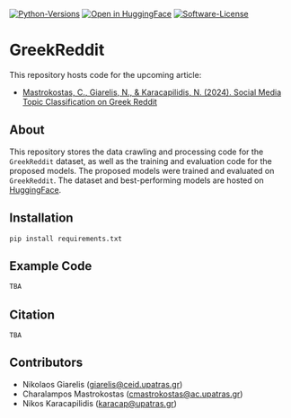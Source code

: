 [![Python-Versions](https://img.shields.io/badge/python-3.10-blue.svg)]()
[![Open in HuggingFace](https://img.shields.io/badge/%F0%9F%A4%97-Open_in_HuggingFace-orange)](https://huggingface.co/IMISLab/)
[![Software-License](https://img.shields.io/badge/License-Apache--2.0-green)](https://github.com/NC0DER/LMRank/blob/main/LICENSE)

# GreekReddit
This repository hosts code for the upcoming article:
* [Mastrokostas, C., Giarelis, N., & Karacapilidis, N. (2024). Social Media Topic Classification on Greek Reddit]()


## About
This repository stores the data crawling and processing code for the `GreekReddit` dataset, as well as the training and evaluation code for the proposed models.
The proposed models were trained and evaluated on `GreekReddit`.
The dataset and best-performing models are hosted on [HuggingFace](https://huggingface.co/IMISLab).


## Installation
```
pip install requirements.txt
```

## Example Code
```python
TBA
```

## Citation
```
TBA
```

## Contributors
* Nikolaos Giarelis (giarelis@ceid.upatras.gr)
* Charalampos Mastrokostas (cmastrokostas@ac.upatras.gr)
* Nikos Karacapilidis (karacap@upatras.gr)

